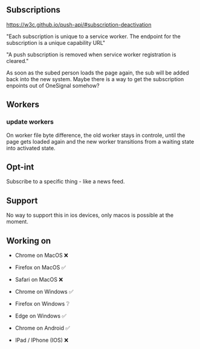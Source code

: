
## Subscriptions

https://w3c.github.io/push-api/#subscription-deactivation

"Each subscription is unique to a service worker. The endpoint for the subscription is a unique capability URL"

"A push subscription is removed when service worker registration is cleared."

As soon as the subed person loads the page again, the sub will be added back into the new system. Maybe there is a way to get the subscription enpoints out of OneSignal somehow?

## Workers

### update workers

On worker file byte difference, the old worker stays in controle, until the page gets loaded again and the new worker transitions from a waiting state into activated state.

## Opt-int

Subscribe to a specific thing - like a news feed.

## Support

No way to support this in ios devices, only macos is possible at the moment.


## Working on

- Chrome on MacOS ❌
- Firefox on MacOS ✅
- Safari on MacOS ❌

- Chrome on Windows ✅
- Firefox on Windows ❔
- Edge on Windows ✅

- Chrome on Android ✅

- IPad / IPhone (IOS) ❌
